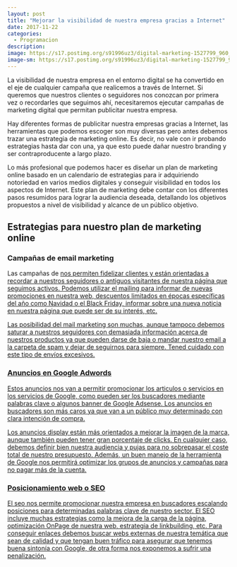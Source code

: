 ```yaml
---
layout: post
title: "Mejorar la visibilidad de nuestra empresa gracias a Internet"
date: 2017-11-22
categories:
  - Programacion
description: 
image: https://s17.postimg.org/s91996uz3/digital-marketing-1527799_960_720.png
image-sm: https://s17.postimg.org/s91996uz3/digital-marketing-1527799_960_720.png
---
```

La visibilidad de nuestra empresa en el entorno digital se ha convertido en el eje de cualquier campaña que realicemos a través de Internet. Si queremos que nuestros clientes o seguidores nos conozcan por primera vez o recordarles que seguimos ahí, necesitaremos ejecutar campañas de marketing digital que permitan publicitar nuestra empresa.

Hay diferentes formas de publicitar nuestra empresas gracias a Internet, las herramientas que podemos escoger son muy diversas pero antes debemos trazar una estrategia de marketing online. Es decir, no vale con ir probando estrategias hasta dar con una, ya que esto puede dañar nuestro branding y ser contraproducente a largo plazo.

Lo más profesional que podemos hacer es diseñar un plan de marketing online basado en un calendario de estrategias para ir adquiriendo notoriedad en varios medios digitales y conseguir visibilidad en todos los aspectos de Internet. Este plan de marketing debe contar con los diferentes pasos resumidos para lograr la audiencia deseada, detallando los objetivos propuestos a nivel de visibilidad y alcance de un público objetivo.

<h2>Estrategias para nuestro plan de marketing online</h2>

<h3>Campañas de email marketing</h3>
<p>Las campañas de <a href="https://blog.mailrelay.com/es/2016/07/26/email-marketing-definicion-acerca-de-que-es>"e-mail marketing</a> nos permiten fidelizar clientes y están orientadas a recordar a nuestros seguidores o antiguos visitantes de nuestra página que seguimos activos. Podemos utilizar el mailing para informar de nuevas promociones en nuestra web, descuentos limitados en épocas específicas del año como Navidad o el Black Friday, informar sobre una nueva noticia en nuestra página que puede ser de su interés, etc.</p>
<p>Las posibilidad del mail marketing son muchas, aunque tampoco debemos saturar a nuestros seguidores con demasiada información acerca de nuestros productos ya que pueden darse de baja o mandar nuestro email a la carpeta de spam y dejar de seguirnos para siempre. Tened cuidado con este tipo de envíos excesivos.</p>

<h3>Anuncios en Google Adwords</h3>
<p>Estos anuncios nos van a permitir promocionar los articulos o servicios en los servicios de Google, como pueden ser los buscadores mediante palabras clave o algunos banner de Google Adsense. Los anuncios en buscadores son más caros ya que van a un público muy determinado con clara intención de compra. </p>
<p>Los anuncios display están más orientados a mejorar la imagen de la marca, aunque también pueden tener gran porcentaje de clicks. En cualquier caso, debemos definir bien nuestra audiencia y pujas para no sobrepasar el coste total de nuestro presupuesto. Además, un buen manejo de la herramienta de Google nos permitirá optimizar los grupos de anuncios y campañas para no pagar más de la cuenta.</p>

<h3>Posicionamiento web o SEO</h3>
<p>El seo nos permite promocionar nuestra empresa en buscadores escalando posiciones para determinadas palabras clave de nuestro sector. El SEO incluye muchas estrategias como la mejora de la carga de la página, optimización OnPage de nuestra web, estrategia de linkbuilding, etc. 
Para conseguir enlaces debemos buscar webs externas de nuestra temática que sean de calidad y que tengan buen tráfico para asegurar que tenemos buena sintonía con Google, de otra forma nos exponemos a sufrir una penalización.</p>

